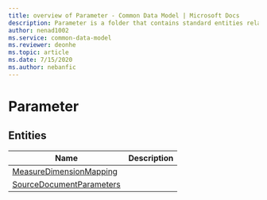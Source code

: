 ```yaml
---
title: overview of Parameter - Common Data Model | Microsoft Docs
description: Parameter is a folder that contains standard entities related to the Common Data Model.
author: nenad1002
ms.service: common-data-model
ms.reviewer: deonhe
ms.topic: article
ms.date: 7/15/2020
ms.author: nebanfic
---
```


# Parameter


## Entities

|Name|Description|
|---|---|
|[MeasureDimensionMapping](MeasureDimensionMapping.md)||
|[SourceDocumentParameters](SourceDocumentParameters.md)||
